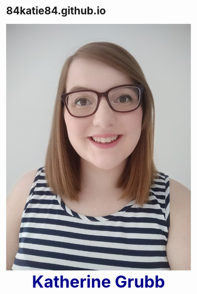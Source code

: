 # 84katie84.github.io
<html>
    <head>
        <link rel="stylesheet" href="stylesheet.css">
    </head>
    <body>
        <img src="images/Me.jpg" id="me">
        <header style="text-align: center; font-size: 45px; color: darkblue">
            <b>
                Katherine Grubb
            </b>
        </header>
    </body>
</html> 
